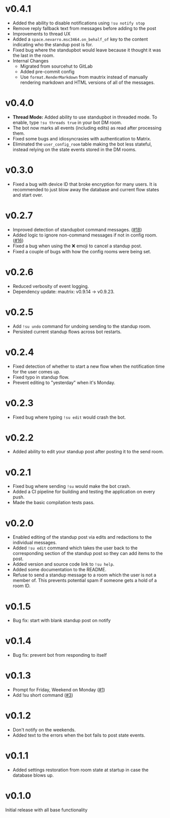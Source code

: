# v0.4.1

* Added the ability to disable notifications using `!su notify stop`
* Remove reply fallback text from messages before adding to the post
* Improvements to thread UX
* Added a `space.nevarro.msc3464.on_behalf_of` key to the content indicating who
  the standup post is for.
* Fixed bug where the standupbot would leave because it thought it was the last
  in the room.
* Internal Changes
  * Migrated from sourcehut to GitLab
  * Added pre-commit config
  * Use `format.RenderMarkdown` from mautrix instead of manually rendering
    markdown and HTML versions of all of the messages.

# v0.4.0

* **Thread Mode:** Added ability to use standupbot in threaded mode. To enable,
  type `!su threads true` in your bot DM room.
* The bot now marks all events (including edits) as read after processing them.
* Fixed some bugs and idiosyncrasies with authentication to Matrix.
* Eliminated the `user_config_room` table making the bot less stateful, instead
  relying on the state events stored in the DM rooms.

# v0.3.0

* Fixed a bug with device ID that broke encryption for many users. It is
  recommended to just blow away the database and current flow states and start
  over.

# v0.2.7

* Improved detection of standupbot command messages.
  ([#18](https://todo.sr.ht/~sumner/standupbot/18))
* Added logic to ignore non-command messages if not in config room.
  ([#16](4https://todo.sr.ht/~sumner/standupbot/16))
* Fixed a bug when using the ❌ emoji to cancel a standup post.
* Fixed a couple of bugs with how the config rooms were being set.

# v0.2.6

* Reduced verbosity of event logging.
* Dependency update: mautrix: v0.9.14 -> v0.9.23.

# v0.2.5

* Add `!su undo` command for undoing sending to the standup room.
* Persisted current standup flows across bot restarts.

# v0.2.4

* Fixed detection of whether to start a new flow when the notification time for
  the user comes up.
* Fixed typo in standup flow.
* Prevent editing to "yesterday" when it's Monday.

# v0.2.3

* Fixed bug where typing `!su edit` would crash the bot.

# v0.2.2

* Added ability to edit your standup post after posting it to the send room.

# v0.2.1

* Fixed bug where sending `!su` would make the bot crash.
* Added a CI pipeline for building and testing the application on every push.
* Made the basic compilation tests pass.

# v0.2.0

* Enabled editing of the standup post via edits and redactions to the individual
  messages.
* Added `!su edit` command which takes the user back to the corresponding
  section of the standup post so they can add items to the post.
* Added version and source code link to `!su help`.
* Added some documentation to the README.
* Refuse to send a standup message to a room which the user is not a member of.
  This prevents potential spam if someone gets a hold of a room ID.

# v0.1.5

* Bug fix: start with blank standup post on notify

# v0.1.4

* Bug fix: prevent bot from responding to itself

# v0.1.3

* Prompt for Friday, Weekend on Monday
  ([#1](https://todo.sr.ht/~sumner/standupbot/1))
* Add !su short command ([#3](https://todo.sr.ht/~sumner/standupbot/3))

# v0.1.2

* Don't notify on the weekends.
* Added text to the errors when the bot fails to post state events.

# v0.1.1

* Added settings restoration from room state at startup in case the database
  blows up.

# v0.1.0

Initial release with all base functionality
